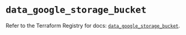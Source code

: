 # `data_google_storage_bucket`

Refer to the Terraform Registry for docs: [`data_google_storage_bucket`](https://registry.terraform.io/providers/hashicorp/google/6.11.0/docs/data-sources/storage_bucket).
